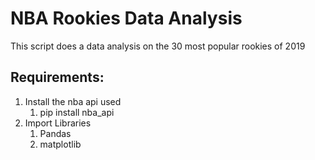 # NBA Rookies Data Analysis

This script does a data analysis on the 30 most popular rookies of 2019

## Requirements:
1. Install the nba api used 
    1. pip install nba_api
2. Import Libraries
    1. Pandas
    1. matplotlib
